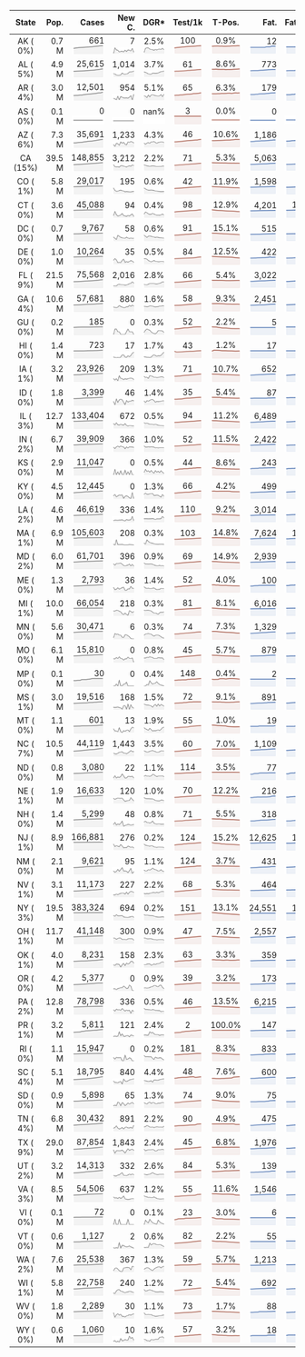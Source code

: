
<!-- Building Table Time:  2020-06-15T14:38:49.455538 -->


| State | Pop. | Cases | New C. | DGR* | Test/1k | T-Pos. | Fat. | Fat./1M  | CFR* |  GF* | GF-14day | Dbl.Days | CDD |  
| :---: | ---: | ---: | ---: | :---: | :---: | :---: | ---: | ---:  | :---: |  :---: | :---: | :---: | ---: |  
| AK ( 0%)  | 0.7 M  | 661 <br><img src="/assets/images/covid/sparklines/AK_img_positive_20200615_1592246329.png"> | 7 <br><img src="/assets/images/covid/sparklines/AK_img_positiveIncrease_20200615_1592246329.png"> | 2.5% <br><img src="/assets/images/covid/sparklines/AK_img_dgr_4_20200615_1592246330.png"> | 100 <br><img src="/assets/images/covid/sparklines/AK_img_total_test_per_1k_20200615_1592246330.png"> | 0.9% <br><img src="/assets/images/covid/sparklines/AK_img_test_positivity_20200615_1592246330.png"> | 12 <br><img src="/assets/images/covid/sparklines/AK_img_death_20200615_1592246330.png"> | 16 <br><img src="/assets/images/covid/sparklines/AK_img_death_20200615_1592246330.png">  | 1.8% <br><img src="/assets/images/covid/sparklines/AK_img_cfr_4_20200615_1592246332.png"> |  1.0 <br><img src="/assets/images/covid/sparklines/AK_img_gfac_4_20200615_1592246330.png"> | 16.0 <br><img src="/assets/images/covid/sparklines/AK_img_gfac_14sum_20200615_1592246331.png"> | 28 <br><img src="/assets/images/covid/sparklines/AK_img_doubling_days_20200615_1592246331.png"> | 1   |  
| AL ( 5%)  | 4.9 M  | 25,615 <br><img src="/assets/images/covid/sparklines/AL_img_positive_20200615_1592246332.png"> | 1,014 <br><img src="/assets/images/covid/sparklines/AL_img_positiveIncrease_20200615_1592246332.png"> | 3.7% <br><img src="/assets/images/covid/sparklines/AL_img_dgr_4_20200615_1592246332.png"> | 61 <br><img src="/assets/images/covid/sparklines/AL_img_total_test_per_1k_20200615_1592246333.png"> | 8.6% <br><img src="/assets/images/covid/sparklines/AL_img_test_positivity_20200615_1592246333.png"> | 773 <br><img src="/assets/images/covid/sparklines/AL_img_death_20200615_1592246333.png"> | 158 <br><img src="/assets/images/covid/sparklines/AL_img_death_20200615_1592246333.png">  | 3.2% <br><img src="/assets/images/covid/sparklines/AL_img_cfr_4_20200615_1592246335.png"> |  1.1 <br><img src="/assets/images/covid/sparklines/AL_img_gfac_4_20200615_1592246334.png"> | 15.3 <br><img src="/assets/images/covid/sparklines/AL_img_gfac_14sum_20200615_1592246334.png"> | 19 <br><img src="/assets/images/covid/sparklines/AL_img_doubling_days_20200615_1592246334.png"> | 0   |  
| AR ( 4%)  | 3.0 M  | 12,501 <br><img src="/assets/images/covid/sparklines/AR_img_positive_20200615_1592246336.png"> | 954 <br><img src="/assets/images/covid/sparklines/AR_img_positiveIncrease_20200615_1592246336.png"> | 5.1% <br><img src="/assets/images/covid/sparklines/AR_img_dgr_4_20200615_1592246336.png"> | 65 <br><img src="/assets/images/covid/sparklines/AR_img_total_test_per_1k_20200615_1592246336.png"> | 6.3% <br><img src="/assets/images/covid/sparklines/AR_img_test_positivity_20200615_1592246337.png"> | 179 <br><img src="/assets/images/covid/sparklines/AR_img_death_20200615_1592246337.png"> | 59 <br><img src="/assets/images/covid/sparklines/AR_img_death_20200615_1592246337.png">  | 1.5% <br><img src="/assets/images/covid/sparklines/AR_img_cfr_4_20200615_1592246338.png"> |  0.8 <br><img src="/assets/images/covid/sparklines/AR_img_gfac_4_20200615_1592246337.png"> | 9.9 <br><img src="/assets/images/covid/sparklines/AR_img_gfac_14sum_20200615_1592246338.png"> | 14 <br><img src="/assets/images/covid/sparklines/AR_img_doubling_days_20200615_1592246338.png"> | 0   |  
| AS ( 0%)  | 0.1 M  | 0 <br><img src="/assets/images/covid/sparklines/AS_img_positive_20200615_1592246339.png"> | 0 <br><img src="/assets/images/covid/sparklines/AS_img_positiveIncrease_20200615_1592246339.png"> | nan% <br><img src="/assets/images/covid/sparklines/AS_img_dgr_4_20200615_1592246339.png"> | 3 <br><img src="/assets/images/covid/sparklines/AS_img_total_test_per_1k_20200615_1592246340.png"> | 0.0% <br><img src="/assets/images/covid/sparklines/AS_img_test_positivity_20200615_1592246340.png"> | 0 <br><img src="/assets/images/covid/sparklines/AS_img_death_20200615_1592246340.png"> | 0 <br><img src="/assets/images/covid/sparklines/AS_img_death_20200615_1592246340.png">  | 0.0% <br><img src="/assets/images/covid/sparklines/AS_img_cfr_4_20200615_1592246342.png"> |  nan <br><img src="/assets/images/covid/sparklines/AS_img_gfac_4_20200615_1592246340.png"> | nan <br><img src="/assets/images/covid/sparklines/AS_img_gfac_14sum_20200615_1592246341.png"> | nan <br><img src="/assets/images/covid/sparklines/AS_img_doubling_days_20200615_1592246341.png"> | 76   |  
| AZ ( 6%)  | 7.3 M  | 35,691 <br><img src="/assets/images/covid/sparklines/AZ_img_positive_20200615_1592246342.png"> | 1,233 <br><img src="/assets/images/covid/sparklines/AZ_img_positiveIncrease_20200615_1592246342.png"> | 4.3% <br><img src="/assets/images/covid/sparklines/AZ_img_dgr_4_20200615_1592246343.png"> | 46 <br><img src="/assets/images/covid/sparklines/AZ_img_total_test_per_1k_20200615_1592246343.png"> | 10.6% <br><img src="/assets/images/covid/sparklines/AZ_img_test_positivity_20200615_1592246343.png"> | 1,186 <br><img src="/assets/images/covid/sparklines/AZ_img_death_20200615_1592246343.png"> | 163 <br><img src="/assets/images/covid/sparklines/AZ_img_death_20200615_1592246343.png">  | 3.5% <br><img src="/assets/images/covid/sparklines/AZ_img_cfr_4_20200615_1592246345.png"> |  1.0 <br><img src="/assets/images/covid/sparklines/AZ_img_gfac_4_20200615_1592246344.png"> | 20.5 <br><img src="/assets/images/covid/sparklines/AZ_img_gfac_14sum_20200615_1592246344.png"> | 16 <br><img src="/assets/images/covid/sparklines/AZ_img_doubling_days_20200615_1592246344.png"> | 2   |  
| CA (15%)  | 39.5 M  | 148,855 <br><img src="/assets/images/covid/sparklines/CA_img_positive_20200615_1592246345.png"> | 3,212 <br><img src="/assets/images/covid/sparklines/CA_img_positiveIncrease_20200615_1592246345.png"> | 2.2% <br><img src="/assets/images/covid/sparklines/CA_img_dgr_4_20200615_1592246346.png"> | 71 <br><img src="/assets/images/covid/sparklines/CA_img_total_test_per_1k_20200615_1592246346.png"> | 5.3% <br><img src="/assets/images/covid/sparklines/CA_img_test_positivity_20200615_1592246346.png"> | 5,063 <br><img src="/assets/images/covid/sparklines/CA_img_death_20200615_1592246346.png"> | 128 <br><img src="/assets/images/covid/sparklines/CA_img_death_20200615_1592246346.png">  | 3.4% <br><img src="/assets/images/covid/sparklines/CA_img_cfr_4_20200615_1592246348.png"> |  1.0 <br><img src="/assets/images/covid/sparklines/CA_img_gfac_4_20200615_1592246347.png"> | 14.4 <br><img src="/assets/images/covid/sparklines/CA_img_gfac_14sum_20200615_1592246347.png"> | 31 <br><img src="/assets/images/covid/sparklines/CA_img_doubling_days_20200615_1592246348.png"> | 1   |  
| CO ( 1%)  | 5.8 M  | 29,017 <br><img src="/assets/images/covid/sparklines/CO_img_positive_20200615_1592246348.png"> | 195 <br><img src="/assets/images/covid/sparklines/CO_img_positiveIncrease_20200615_1592246349.png"> | 0.6% <br><img src="/assets/images/covid/sparklines/CO_img_dgr_4_20200615_1592246349.png"> | 42 <br><img src="/assets/images/covid/sparklines/CO_img_total_test_per_1k_20200615_1592246349.png"> | 11.9% <br><img src="/assets/images/covid/sparklines/CO_img_test_positivity_20200615_1592246349.png"> | 1,598 <br><img src="/assets/images/covid/sparklines/CO_img_death_20200615_1592246349.png"> | 277 <br><img src="/assets/images/covid/sparklines/CO_img_death_20200615_1592246349.png">  | 5.5% <br><img src="/assets/images/covid/sparklines/CO_img_cfr_4_20200615_1592246351.png"> |  1.1 <br><img src="/assets/images/covid/sparklines/CO_img_gfac_4_20200615_1592246350.png"> | 13.7 <br><img src="/assets/images/covid/sparklines/CO_img_gfac_14sum_20200615_1592246350.png"> | 111 <br><img src="/assets/images/covid/sparklines/CO_img_doubling_days_20200615_1592246350.png"> | 0   |  
| CT ( 0%)  | 3.6 M  | 45,088 <br><img src="/assets/images/covid/sparklines/CT_img_positive_20200615_1592246351.png"> | 94 <br><img src="/assets/images/covid/sparklines/CT_img_positiveIncrease_20200615_1592246351.png"> | 0.4% <br><img src="/assets/images/covid/sparklines/CT_img_dgr_4_20200615_1592246352.png"> | 98 <br><img src="/assets/images/covid/sparklines/CT_img_total_test_per_1k_20200615_1592246352.png"> | 12.9% <br><img src="/assets/images/covid/sparklines/CT_img_test_positivity_20200615_1592246352.png"> | 4,201 <br><img src="/assets/images/covid/sparklines/CT_img_death_20200615_1592246352.png"> | 1,178 <br><img src="/assets/images/covid/sparklines/CT_img_death_20200615_1592246352.png">  | 9.3% <br><img src="/assets/images/covid/sparklines/CT_img_cfr_4_20200615_1592246354.png"> |  1.0 <br><img src="/assets/images/covid/sparklines/CT_img_gfac_4_20200615_1592246353.png"> | 16.5 <br><img src="/assets/images/covid/sparklines/CT_img_gfac_14sum_20200615_1592246353.png"> | 178 <br><img src="/assets/images/covid/sparklines/CT_img_doubling_days_20200615_1592246353.png"> | 1   |  
| DC ( 0%)  | 0.7 M  | 9,767 <br><img src="/assets/images/covid/sparklines/DC_img_positive_20200615_1592246354.png"> | 58 <br><img src="/assets/images/covid/sparklines/DC_img_positiveIncrease_20200615_1592246354.png"> | 0.6% <br><img src="/assets/images/covid/sparklines/DC_img_dgr_4_20200615_1592246354.png"> | 91 <br><img src="/assets/images/covid/sparklines/DC_img_total_test_per_1k_20200615_1592246355.png"> | 15.1% <br><img src="/assets/images/covid/sparklines/DC_img_test_positivity_20200615_1592246355.png"> | 515 <br><img src="/assets/images/covid/sparklines/DC_img_death_20200615_1592246355.png"> | 730 <br><img src="/assets/images/covid/sparklines/DC_img_death_20200615_1592246355.png">  | 5.3% <br><img src="/assets/images/covid/sparklines/DC_img_cfr_4_20200615_1592246356.png"> |  1.0 <br><img src="/assets/images/covid/sparklines/DC_img_gfac_4_20200615_1592246355.png"> | 16.7 <br><img src="/assets/images/covid/sparklines/DC_img_gfac_14sum_20200615_1592246356.png"> | 112 <br><img src="/assets/images/covid/sparklines/DC_img_doubling_days_20200615_1592246356.png"> | 0   |  
| DE ( 0%)  | 1.0 M  | 10,264 <br><img src="/assets/images/covid/sparklines/DE_img_positive_20200615_1592246357.png"> | 35 <br><img src="/assets/images/covid/sparklines/DE_img_positiveIncrease_20200615_1592246357.png"> | 0.5% <br><img src="/assets/images/covid/sparklines/DE_img_dgr_4_20200615_1592246357.png"> | 84 <br><img src="/assets/images/covid/sparklines/DE_img_total_test_per_1k_20200615_1592246357.png"> | 12.5% <br><img src="/assets/images/covid/sparklines/DE_img_test_positivity_20200615_1592246358.png"> | 422 <br><img src="/assets/images/covid/sparklines/DE_img_death_20200615_1592246358.png"> | 433 <br><img src="/assets/images/covid/sparklines/DE_img_death_20200615_1592246358.png">  | 4.1% <br><img src="/assets/images/covid/sparklines/DE_img_cfr_4_20200615_1592246359.png"> |  0.9 <br><img src="/assets/images/covid/sparklines/DE_img_gfac_4_20200615_1592246358.png"> | 16.0 <br><img src="/assets/images/covid/sparklines/DE_img_gfac_14sum_20200615_1592246359.png"> | 148 <br><img src="/assets/images/covid/sparklines/DE_img_doubling_days_20200615_1592246359.png"> | 2   |  
| FL ( 9%)  | 21.5 M  | 75,568 <br><img src="/assets/images/covid/sparklines/FL_img_positive_20200615_1592246360.png"> | 2,016 <br><img src="/assets/images/covid/sparklines/FL_img_positiveIncrease_20200615_1592246360.png"> | 2.8% <br><img src="/assets/images/covid/sparklines/FL_img_dgr_4_20200615_1592246360.png"> | 66 <br><img src="/assets/images/covid/sparklines/FL_img_total_test_per_1k_20200615_1592246360.png"> | 5.4% <br><img src="/assets/images/covid/sparklines/FL_img_test_positivity_20200615_1592246361.png"> | 3,022 <br><img src="/assets/images/covid/sparklines/FL_img_death_20200615_1592246361.png"> | 141 <br><img src="/assets/images/covid/sparklines/FL_img_death_20200615_1592246361.png">  | 4.1% <br><img src="/assets/images/covid/sparklines/FL_img_cfr_4_20200615_1592246362.png"> |  1.1 <br><img src="/assets/images/covid/sparklines/FL_img_gfac_4_20200615_1592246361.png"> | 15.5 <br><img src="/assets/images/covid/sparklines/FL_img_gfac_14sum_20200615_1592246362.png"> | 25 <br><img src="/assets/images/covid/sparklines/FL_img_doubling_days_20200615_1592246362.png"> | 1   |  
| GA ( 4%)  | 10.6 M  | 57,681 <br><img src="/assets/images/covid/sparklines/GA_img_positive_20200615_1592246362.png"> | 880 <br><img src="/assets/images/covid/sparklines/GA_img_positiveIncrease_20200615_1592246363.png"> | 1.6% <br><img src="/assets/images/covid/sparklines/GA_img_dgr_4_20200615_1592246363.png"> | 58 <br><img src="/assets/images/covid/sparklines/GA_img_total_test_per_1k_20200615_1592246363.png"> | 9.3% <br><img src="/assets/images/covid/sparklines/GA_img_test_positivity_20200615_1592246363.png"> | 2,451 <br><img src="/assets/images/covid/sparklines/GA_img_death_20200615_1592246364.png"> | 231 <br><img src="/assets/images/covid/sparklines/GA_img_death_20200615_1592246364.png">  | 4.3% <br><img src="/assets/images/covid/sparklines/GA_img_cfr_4_20200615_1592246365.png"> |  1.0 <br><img src="/assets/images/covid/sparklines/GA_img_gfac_4_20200615_1592246364.png"> | 14.6 <br><img src="/assets/images/covid/sparklines/GA_img_gfac_14sum_20200615_1592246364.png"> | 43 <br><img src="/assets/images/covid/sparklines/GA_img_doubling_days_20200615_1592246365.png"> | 1   |  
| GU ( 0%)  | 0.2 M  | 185 <br><img src="/assets/images/covid/sparklines/GU_img_positive_20200615_1592246365.png"> | 0 <br><img src="/assets/images/covid/sparklines/GU_img_positiveIncrease_20200615_1592246366.png"> | 0.3% <br><img src="/assets/images/covid/sparklines/GU_img_dgr_4_20200615_1592246366.png"> | 52 <br><img src="/assets/images/covid/sparklines/GU_img_total_test_per_1k_20200615_1592246366.png"> | 2.2% <br><img src="/assets/images/covid/sparklines/GU_img_test_positivity_20200615_1592246366.png"> | 5 <br><img src="/assets/images/covid/sparklines/GU_img_death_20200615_1592246367.png"> | 30 <br><img src="/assets/images/covid/sparklines/GU_img_death_20200615_1592246367.png">  | 2.7% <br><img src="/assets/images/covid/sparklines/GU_img_cfr_4_20200615_1592246368.png"> |  0.6 <br><img src="/assets/images/covid/sparklines/GU_img_gfac_4_20200615_1592246367.png"> | 10.0 <br><img src="/assets/images/covid/sparklines/GU_img_gfac_14sum_20200615_1592246367.png"> | 207 <br><img src="/assets/images/covid/sparklines/GU_img_doubling_days_20200615_1592246368.png"> | 25   |  
| HI ( 0%)  | 1.4 M  | 723 <br><img src="/assets/images/covid/sparklines/HI_img_positive_20200615_1592246368.png"> | 17 <br><img src="/assets/images/covid/sparklines/HI_img_positiveIncrease_20200615_1592246369.png"> | 1.7% <br><img src="/assets/images/covid/sparklines/HI_img_dgr_4_20200615_1592246369.png"> | 43 <br><img src="/assets/images/covid/sparklines/HI_img_total_test_per_1k_20200615_1592246369.png"> | 1.2% <br><img src="/assets/images/covid/sparklines/HI_img_test_positivity_20200615_1592246369.png"> | 17 <br><img src="/assets/images/covid/sparklines/HI_img_death_20200615_1592246370.png"> | 12 <br><img src="/assets/images/covid/sparklines/HI_img_death_20200615_1592246370.png">  | 2.4% <br><img src="/assets/images/covid/sparklines/HI_img_cfr_4_20200615_1592246371.png"> |  1.7 <br><img src="/assets/images/covid/sparklines/HI_img_gfac_4_20200615_1592246370.png"> | 20.0 <br><img src="/assets/images/covid/sparklines/HI_img_gfac_14sum_20200615_1592246370.png"> | 40 <br><img src="/assets/images/covid/sparklines/HI_img_doubling_days_20200615_1592246371.png"> | 0   |  
| IA ( 1%)  | 3.2 M  | 23,926 <br><img src="/assets/images/covid/sparklines/IA_img_positive_20200615_1592246371.png"> | 209 <br><img src="/assets/images/covid/sparklines/IA_img_positiveIncrease_20200615_1592246372.png"> | 1.3% <br><img src="/assets/images/covid/sparklines/IA_img_dgr_4_20200615_1592246372.png"> | 71 <br><img src="/assets/images/covid/sparklines/IA_img_total_test_per_1k_20200615_1592246372.png"> | 10.7% <br><img src="/assets/images/covid/sparklines/IA_img_test_positivity_20200615_1592246372.png"> | 652 <br><img src="/assets/images/covid/sparklines/IA_img_death_20200615_1592246373.png"> | 207 <br><img src="/assets/images/covid/sparklines/IA_img_death_20200615_1592246373.png">  | 2.7% <br><img src="/assets/images/covid/sparklines/IA_img_cfr_4_20200615_1592246374.png"> |  0.9 <br><img src="/assets/images/covid/sparklines/IA_img_gfac_4_20200615_1592246373.png"> | 32.0 <br><img src="/assets/images/covid/sparklines/IA_img_gfac_14sum_20200615_1592246373.png"> | 53 <br><img src="/assets/images/covid/sparklines/IA_img_doubling_days_20200615_1592246374.png"> | 2   |  
| ID ( 0%)  | 1.8 M  | 3,399 <br><img src="/assets/images/covid/sparklines/ID_img_positive_20200615_1592246374.png"> | 46 <br><img src="/assets/images/covid/sparklines/ID_img_positiveIncrease_20200615_1592246375.png"> | 1.4% <br><img src="/assets/images/covid/sparklines/ID_img_dgr_4_20200615_1592246375.png"> | 35 <br><img src="/assets/images/covid/sparklines/ID_img_total_test_per_1k_20200615_1592246375.png"> | 5.4% <br><img src="/assets/images/covid/sparklines/ID_img_test_positivity_20200615_1592246375.png"> | 87 <br><img src="/assets/images/covid/sparklines/ID_img_death_20200615_1592246376.png"> | 49 <br><img src="/assets/images/covid/sparklines/ID_img_death_20200615_1592246376.png">  | 2.6% <br><img src="/assets/images/covid/sparklines/ID_img_cfr_4_20200615_1592246377.png"> |  1.0 <br><img src="/assets/images/covid/sparklines/ID_img_gfac_4_20200615_1592246376.png"> | 11.4 <br><img src="/assets/images/covid/sparklines/ID_img_gfac_14sum_20200615_1592246376.png"> | 51 <br><img src="/assets/images/covid/sparklines/ID_img_doubling_days_20200615_1592246377.png"> | 1   |  
| IL ( 3%)  | 12.7 M  | 133,404 <br><img src="/assets/images/covid/sparklines/IL_img_positive_20200615_1592246377.png"> | 672 <br><img src="/assets/images/covid/sparklines/IL_img_positiveIncrease_20200615_1592246377.png"> | 0.5% <br><img src="/assets/images/covid/sparklines/IL_img_dgr_4_20200615_1592246378.png"> | 94 <br><img src="/assets/images/covid/sparklines/IL_img_total_test_per_1k_20200615_1592246378.png"> | 11.2% <br><img src="/assets/images/covid/sparklines/IL_img_test_positivity_20200615_1592246378.png"> | 6,489 <br><img src="/assets/images/covid/sparklines/IL_img_death_20200615_1592246378.png"> | 512 <br><img src="/assets/images/covid/sparklines/IL_img_death_20200615_1592246378.png">  | 4.9% <br><img src="/assets/images/covid/sparklines/IL_img_cfr_4_20200615_1592246380.png"> |  1.0 <br><img src="/assets/images/covid/sparklines/IL_img_gfac_4_20200615_1592246379.png"> | 14.0 <br><img src="/assets/images/covid/sparklines/IL_img_gfac_14sum_20200615_1592246379.png"> | 128 <br><img src="/assets/images/covid/sparklines/IL_img_doubling_days_20200615_1592246379.png"> | 3   |  
| IN ( 2%)  | 6.7 M  | 39,909 <br><img src="/assets/images/covid/sparklines/IN_img_positive_20200615_1592246380.png"> | 366 <br><img src="/assets/images/covid/sparklines/IN_img_positiveIncrease_20200615_1592246380.png"> | 1.0% <br><img src="/assets/images/covid/sparklines/IN_img_dgr_4_20200615_1592246381.png"> | 52 <br><img src="/assets/images/covid/sparklines/IN_img_total_test_per_1k_20200615_1592246381.png"> | 11.5% <br><img src="/assets/images/covid/sparklines/IN_img_test_positivity_20200615_1592246381.png"> | 2,422 <br><img src="/assets/images/covid/sparklines/IN_img_death_20200615_1592246382.png"> | 360 <br><img src="/assets/images/covid/sparklines/IN_img_death_20200615_1592246382.png">  | 6.1% <br><img src="/assets/images/covid/sparklines/IN_img_cfr_4_20200615_1592246383.png"> |  1.0 <br><img src="/assets/images/covid/sparklines/IN_img_gfac_4_20200615_1592246382.png"> | 14.6 <br><img src="/assets/images/covid/sparklines/IN_img_gfac_14sum_20200615_1592246382.png"> | 71 <br><img src="/assets/images/covid/sparklines/IN_img_doubling_days_20200615_1592246382.png"> | 3   |  
| KS ( 0%)  | 2.9 M  | 11,047 <br><img src="/assets/images/covid/sparklines/KS_img_positive_20200615_1592246383.png"> | 0 <br><img src="/assets/images/covid/sparklines/KS_img_positiveIncrease_20200615_1592246383.png"> | 0.5% <br><img src="/assets/images/covid/sparklines/KS_img_dgr_4_20200615_1592246384.png"> | 44 <br><img src="/assets/images/covid/sparklines/KS_img_total_test_per_1k_20200615_1592246384.png"> | 8.6% <br><img src="/assets/images/covid/sparklines/KS_img_test_positivity_20200615_1592246384.png"> | 243 <br><img src="/assets/images/covid/sparklines/KS_img_death_20200615_1592246384.png"> | 83 <br><img src="/assets/images/covid/sparklines/KS_img_death_20200615_1592246384.png">  | 2.2% <br><img src="/assets/images/covid/sparklines/KS_img_cfr_4_20200615_1592246386.png"> |  0.0 <br><img src="/assets/images/covid/sparklines/KS_img_gfac_4_20200615_1592246385.png"> | 0.0 <br><img src="/assets/images/covid/sparklines/KS_img_gfac_14sum_20200615_1592246385.png"> | 154 <br><img src="/assets/images/covid/sparklines/KS_img_doubling_days_20200615_1592246385.png"> | 2   |  
| KY ( 0%)  | 4.5 M  | 12,445 <br><img src="/assets/images/covid/sparklines/KY_img_positive_20200615_1592246386.png"> | 0 <br><img src="/assets/images/covid/sparklines/KY_img_positiveIncrease_20200615_1592246386.png"> | 1.3% <br><img src="/assets/images/covid/sparklines/KY_img_dgr_4_20200615_1592246386.png"> | 66 <br><img src="/assets/images/covid/sparklines/KY_img_total_test_per_1k_20200615_1592246387.png"> | 4.2% <br><img src="/assets/images/covid/sparklines/KY_img_test_positivity_20200615_1592246387.png"> | 499 <br><img src="/assets/images/covid/sparklines/KY_img_death_20200615_1592246387.png"> | 112 <br><img src="/assets/images/covid/sparklines/KY_img_death_20200615_1592246387.png">  | 4.0% <br><img src="/assets/images/covid/sparklines/KY_img_cfr_4_20200615_1592246389.png"> |  0.2 <br><img src="/assets/images/covid/sparklines/KY_img_gfac_4_20200615_1592246387.png"> | 11.8 <br><img src="/assets/images/covid/sparklines/KY_img_gfac_14sum_20200615_1592246388.png"> | 55 <br><img src="/assets/images/covid/sparklines/KY_img_doubling_days_20200615_1592246389.png"> | 1   |  
| LA ( 2%)  | 4.6 M  | 46,619 <br><img src="/assets/images/covid/sparklines/LA_img_positive_20200615_1592246389.png"> | 336 <br><img src="/assets/images/covid/sparklines/LA_img_positiveIncrease_20200615_1592246389.png"> | 1.4% <br><img src="/assets/images/covid/sparklines/LA_img_dgr_4_20200615_1592246390.png"> | 110 <br><img src="/assets/images/covid/sparklines/LA_img_total_test_per_1k_20200615_1592246390.png"> | 9.2% <br><img src="/assets/images/covid/sparklines/LA_img_test_positivity_20200615_1592246390.png"> | 3,014 <br><img src="/assets/images/covid/sparklines/LA_img_death_20200615_1592246391.png"> | 648 <br><img src="/assets/images/covid/sparklines/LA_img_death_20200615_1592246391.png">  | 6.6% <br><img src="/assets/images/covid/sparklines/LA_img_cfr_4_20200615_1592246392.png"> |  1.1 <br><img src="/assets/images/covid/sparklines/LA_img_gfac_4_20200615_1592246391.png"> | 15.3 <br><img src="/assets/images/covid/sparklines/LA_img_gfac_14sum_20200615_1592246391.png"> | 51 <br><img src="/assets/images/covid/sparklines/LA_img_doubling_days_20200615_1592246392.png"> | 1   |  
| MA ( 1%)  | 6.9 M  | 105,603 <br><img src="/assets/images/covid/sparklines/MA_img_positive_20200615_1592246392.png"> | 208 <br><img src="/assets/images/covid/sparklines/MA_img_positiveIncrease_20200615_1592246393.png"> | 0.3% <br><img src="/assets/images/covid/sparklines/MA_img_dgr_4_20200615_1592246393.png"> | 103 <br><img src="/assets/images/covid/sparklines/MA_img_total_test_per_1k_20200615_1592246393.png"> | 14.8% <br><img src="/assets/images/covid/sparklines/MA_img_test_positivity_20200615_1592246393.png"> | 7,624 <br><img src="/assets/images/covid/sparklines/MA_img_death_20200615_1592246394.png"> | 1,097 <br><img src="/assets/images/covid/sparklines/MA_img_death_20200615_1592246394.png">  | 7.2% <br><img src="/assets/images/covid/sparklines/MA_img_cfr_4_20200615_1592246395.png"> |  0.9 <br><img src="/assets/images/covid/sparklines/MA_img_gfac_4_20200615_1592246394.png"> | 12.0 <br><img src="/assets/images/covid/sparklines/MA_img_gfac_14sum_20200615_1592246394.png"> | 238 <br><img src="/assets/images/covid/sparklines/MA_img_doubling_days_20200615_1592246395.png"> | 3   |  
| MD ( 2%)  | 6.0 M  | 61,701 <br><img src="/assets/images/covid/sparklines/MD_img_positive_20200615_1592246395.png"> | 396 <br><img src="/assets/images/covid/sparklines/MD_img_positiveIncrease_20200615_1592246396.png"> | 0.9% <br><img src="/assets/images/covid/sparklines/MD_img_dgr_4_20200615_1592246396.png"> | 69 <br><img src="/assets/images/covid/sparklines/MD_img_total_test_per_1k_20200615_1592246396.png"> | 14.9% <br><img src="/assets/images/covid/sparklines/MD_img_test_positivity_20200615_1592246396.png"> | 2,939 <br><img src="/assets/images/covid/sparklines/MD_img_death_20200615_1592246397.png"> | 486 <br><img src="/assets/images/covid/sparklines/MD_img_death_20200615_1592246397.png">  | 4.8% <br><img src="/assets/images/covid/sparklines/MD_img_cfr_4_20200615_1592246398.png"> |  1.0 <br><img src="/assets/images/covid/sparklines/MD_img_gfac_4_20200615_1592246397.png"> | 14.0 <br><img src="/assets/images/covid/sparklines/MD_img_gfac_14sum_20200615_1592246397.png"> | 80 <br><img src="/assets/images/covid/sparklines/MD_img_doubling_days_20200615_1592246397.png"> | 1   |  
| ME ( 0%)  | 1.3 M  | 2,793 <br><img src="/assets/images/covid/sparklines/ME_img_positive_20200615_1592246398.png"> | 36 <br><img src="/assets/images/covid/sparklines/ME_img_positiveIncrease_20200615_1592246398.png"> | 1.4% <br><img src="/assets/images/covid/sparklines/ME_img_dgr_4_20200615_1592246399.png"> | 52 <br><img src="/assets/images/covid/sparklines/ME_img_total_test_per_1k_20200615_1592246399.png"> | 4.0% <br><img src="/assets/images/covid/sparklines/ME_img_test_positivity_20200615_1592246399.png"> | 100 <br><img src="/assets/images/covid/sparklines/ME_img_death_20200615_1592246399.png"> | 74 <br><img src="/assets/images/covid/sparklines/ME_img_death_20200615_1592246399.png">  | 3.7% <br><img src="/assets/images/covid/sparklines/ME_img_cfr_4_20200615_1592246401.png"> |  1.1 <br><img src="/assets/images/covid/sparklines/ME_img_gfac_4_20200615_1592246400.png"> | 15.0 <br><img src="/assets/images/covid/sparklines/ME_img_gfac_14sum_20200615_1592246400.png"> | 51 <br><img src="/assets/images/covid/sparklines/ME_img_doubling_days_20200615_1592246400.png"> | 0   |  
| MI ( 1%)  | 10.0 M  | 66,054 <br><img src="/assets/images/covid/sparklines/MI_img_positive_20200615_1592246401.png"> | 218 <br><img src="/assets/images/covid/sparklines/MI_img_positiveIncrease_20200615_1592246401.png"> | 0.3% <br><img src="/assets/images/covid/sparklines/MI_img_dgr_4_20200615_1592246402.png"> | 81 <br><img src="/assets/images/covid/sparklines/MI_img_total_test_per_1k_20200615_1592246402.png"> | 8.1% <br><img src="/assets/images/covid/sparklines/MI_img_test_positivity_20200615_1592246402.png"> | 6,016 <br><img src="/assets/images/covid/sparklines/MI_img_death_20200615_1592246402.png"> | 602 <br><img src="/assets/images/covid/sparklines/MI_img_death_20200615_1592246402.png">  | 9.1% <br><img src="/assets/images/covid/sparklines/MI_img_cfr_4_20200615_1592246404.png"> |  2.5 <br><img src="/assets/images/covid/sparklines/MI_img_gfac_4_20200615_1592246403.png"> | 27.6 <br><img src="/assets/images/covid/sparklines/MI_img_gfac_14sum_20200615_1592246403.png"> | 239 <br><img src="/assets/images/covid/sparklines/MI_img_doubling_days_20200615_1592246403.png"> | 0   |  
| MN ( 0%)  | 5.6 M  | 30,471 <br><img src="/assets/images/covid/sparklines/MN_img_positive_20200615_1592246404.png"> | 6 <br><img src="/assets/images/covid/sparklines/MN_img_positiveIncrease_20200615_1592246404.png"> | 0.3% <br><img src="/assets/images/covid/sparklines/MN_img_dgr_4_20200615_1592246404.png"> | 74 <br><img src="/assets/images/covid/sparklines/MN_img_total_test_per_1k_20200615_1592246405.png"> | 7.3% <br><img src="/assets/images/covid/sparklines/MN_img_test_positivity_20200615_1592246405.png"> | 1,329 <br><img src="/assets/images/covid/sparklines/MN_img_death_20200615_1592246405.png"> | 236 <br><img src="/assets/images/covid/sparklines/MN_img_death_20200615_1592246405.png">  | 4.3% <br><img src="/assets/images/covid/sparklines/MN_img_cfr_4_20200615_1592246407.png"> |  1.5 <br><img src="/assets/images/covid/sparklines/MN_img_gfac_4_20200615_1592246405.png"> | 16.9 <br><img src="/assets/images/covid/sparklines/MN_img_gfac_14sum_20200615_1592246406.png"> | 277 <br><img src="/assets/images/covid/sparklines/MN_img_doubling_days_20200615_1592246406.png"> | 0   |  
| MO ( 0%)  | 6.1 M  | 15,810 <br><img src="/assets/images/covid/sparklines/MO_img_positive_20200615_1592246407.png"> | 0 <br><img src="/assets/images/covid/sparklines/MO_img_positiveIncrease_20200615_1592246407.png"> | 0.8% <br><img src="/assets/images/covid/sparklines/MO_img_dgr_4_20200615_1592246407.png"> | 45 <br><img src="/assets/images/covid/sparklines/MO_img_total_test_per_1k_20200615_1592246408.png"> | 5.7% <br><img src="/assets/images/covid/sparklines/MO_img_test_positivity_20200615_1592246408.png"> | 879 <br><img src="/assets/images/covid/sparklines/MO_img_death_20200615_1592246408.png"> | 143 <br><img src="/assets/images/covid/sparklines/MO_img_death_20200615_1592246408.png">  | 5.6% <br><img src="/assets/images/covid/sparklines/MO_img_cfr_4_20200615_1592246409.png"> |  0.6 <br><img src="/assets/images/covid/sparklines/MO_img_gfac_4_20200615_1592246408.png"> | 14.6 <br><img src="/assets/images/covid/sparklines/MO_img_gfac_14sum_20200615_1592246409.png"> | 83 <br><img src="/assets/images/covid/sparklines/MO_img_doubling_days_20200615_1592246409.png"> | 1   |  
| MP ( 0%)  | 0.1 M  | 30 <br><img src="/assets/images/covid/sparklines/MP_img_positive_20200615_1592246410.png"> | 0 <br><img src="/assets/images/covid/sparklines/MP_img_positiveIncrease_20200615_1592246410.png"> | 0.4% <br><img src="/assets/images/covid/sparklines/MP_img_dgr_4_20200615_1592246410.png"> | 148 <br><img src="/assets/images/covid/sparklines/MP_img_total_test_per_1k_20200615_1592246410.png"> | 0.4% <br><img src="/assets/images/covid/sparklines/MP_img_test_positivity_20200615_1592246411.png"> | 2 <br><img src="/assets/images/covid/sparklines/MP_img_death_20200615_1592246411.png"> | 36 <br><img src="/assets/images/covid/sparklines/MP_img_death_20200615_1592246411.png">  | 6.7% <br><img src="/assets/images/covid/sparklines/MP_img_cfr_4_20200615_1592246412.png"> |  0.8 <br><img src="/assets/images/covid/sparklines/MP_img_gfac_4_20200615_1592246411.png"> | 6.0 <br><img src="/assets/images/covid/sparklines/MP_img_gfac_14sum_20200615_1592246412.png"> | 187 <br><img src="/assets/images/covid/sparklines/MP_img_doubling_days_20200615_1592246412.png"> | 76   |  
| MS ( 1%)  | 3.0 M  | 19,516 <br><img src="/assets/images/covid/sparklines/MS_img_positive_20200615_1592246413.png"> | 168 <br><img src="/assets/images/covid/sparklines/MS_img_positiveIncrease_20200615_1592246413.png"> | 1.5% <br><img src="/assets/images/covid/sparklines/MS_img_dgr_4_20200615_1592246413.png"> | 72 <br><img src="/assets/images/covid/sparklines/MS_img_total_test_per_1k_20200615_1592246413.png"> | 9.1% <br><img src="/assets/images/covid/sparklines/MS_img_test_positivity_20200615_1592246414.png"> | 891 <br><img src="/assets/images/covid/sparklines/MS_img_death_20200615_1592246414.png"> | 299 <br><img src="/assets/images/covid/sparklines/MS_img_death_20200615_1592246414.png">  | 4.6% <br><img src="/assets/images/covid/sparklines/MS_img_cfr_4_20200615_1592246415.png"> |  1.2 <br><img src="/assets/images/covid/sparklines/MS_img_gfac_4_20200615_1592246414.png"> | 63.5 <br><img src="/assets/images/covid/sparklines/MS_img_gfac_14sum_20200615_1592246415.png"> | 48 <br><img src="/assets/images/covid/sparklines/MS_img_doubling_days_20200615_1592246415.png"> | 2   |  
| MT ( 0%)  | 1.1 M  | 601 <br><img src="/assets/images/covid/sparklines/MT_img_positive_20200615_1592246415.png"> | 13 <br><img src="/assets/images/covid/sparklines/MT_img_positiveIncrease_20200615_1592246416.png"> | 1.9% <br><img src="/assets/images/covid/sparklines/MT_img_dgr_4_20200615_1592246416.png"> | 55 <br><img src="/assets/images/covid/sparklines/MT_img_total_test_per_1k_20200615_1592246416.png"> | 1.0% <br><img src="/assets/images/covid/sparklines/MT_img_test_positivity_20200615_1592246416.png"> | 19 <br><img src="/assets/images/covid/sparklines/MT_img_death_20200615_1592246417.png"> | 18 <br><img src="/assets/images/covid/sparklines/MT_img_death_20200615_1592246417.png">  | 3.1% <br><img src="/assets/images/covid/sparklines/MT_img_cfr_4_20200615_1592246418.png"> |  1.5 <br><img src="/assets/images/covid/sparklines/MT_img_gfac_4_20200615_1592246417.png"> | 14.6 <br><img src="/assets/images/covid/sparklines/MT_img_gfac_14sum_20200615_1592246418.png"> | 36 <br><img src="/assets/images/covid/sparklines/MT_img_doubling_days_20200615_1592246418.png"> | 1   |  
| NC ( 7%)  | 10.5 M  | 44,119 <br><img src="/assets/images/covid/sparklines/NC_img_positive_20200615_1592246419.png"> | 1,443 <br><img src="/assets/images/covid/sparklines/NC_img_positiveIncrease_20200615_1592246419.png"> | 3.5% <br><img src="/assets/images/covid/sparklines/NC_img_dgr_4_20200615_1592246419.png"> | 60 <br><img src="/assets/images/covid/sparklines/NC_img_total_test_per_1k_20200615_1592246419.png"> | 7.0% <br><img src="/assets/images/covid/sparklines/NC_img_test_positivity_20200615_1592246420.png"> | 1,109 <br><img src="/assets/images/covid/sparklines/NC_img_death_20200615_1592246420.png"> | 106 <br><img src="/assets/images/covid/sparklines/NC_img_death_20200615_1592246420.png">  | 2.6% <br><img src="/assets/images/covid/sparklines/NC_img_cfr_4_20200615_1592246421.png"> |  1.0 <br><img src="/assets/images/covid/sparklines/NC_img_gfac_4_20200615_1592246420.png"> | 15.0 <br><img src="/assets/images/covid/sparklines/NC_img_gfac_14sum_20200615_1592246420.png"> | 20 <br><img src="/assets/images/covid/sparklines/NC_img_doubling_days_20200615_1592246421.png"> | 0   |  
| ND ( 0%)  | 0.8 M  | 3,080 <br><img src="/assets/images/covid/sparklines/ND_img_positive_20200615_1592246421.png"> | 22 <br><img src="/assets/images/covid/sparklines/ND_img_positiveIncrease_20200615_1592246421.png"> | 1.1% <br><img src="/assets/images/covid/sparklines/ND_img_dgr_4_20200615_1592246422.png"> | 114 <br><img src="/assets/images/covid/sparklines/ND_img_total_test_per_1k_20200615_1592246422.png"> | 3.5% <br><img src="/assets/images/covid/sparklines/ND_img_test_positivity_20200615_1592246422.png"> | 77 <br><img src="/assets/images/covid/sparklines/ND_img_death_20200615_1592246422.png"> | 101 <br><img src="/assets/images/covid/sparklines/ND_img_death_20200615_1592246422.png">  | 2.5% <br><img src="/assets/images/covid/sparklines/ND_img_cfr_4_20200615_1592246424.png"> |  0.9 <br><img src="/assets/images/covid/sparklines/ND_img_gfac_4_20200615_1592246423.png"> | 15.7 <br><img src="/assets/images/covid/sparklines/ND_img_gfac_14sum_20200615_1592246423.png"> | 65 <br><img src="/assets/images/covid/sparklines/ND_img_doubling_days_20200615_1592246423.png"> | 1   |  
| NE ( 1%)  | 1.9 M  | 16,633 <br><img src="/assets/images/covid/sparklines/NE_img_positive_20200615_1592246424.png"> | 120 <br><img src="/assets/images/covid/sparklines/NE_img_positiveIncrease_20200615_1592246424.png"> | 1.0% <br><img src="/assets/images/covid/sparklines/NE_img_dgr_4_20200615_1592246424.png"> | 70 <br><img src="/assets/images/covid/sparklines/NE_img_total_test_per_1k_20200615_1592246425.png"> | 12.2% <br><img src="/assets/images/covid/sparklines/NE_img_test_positivity_20200615_1592246425.png"> | 216 <br><img src="/assets/images/covid/sparklines/NE_img_death_20200615_1592246425.png"> | 112 <br><img src="/assets/images/covid/sparklines/NE_img_death_20200615_1592246425.png">  | 1.3% <br><img src="/assets/images/covid/sparklines/NE_img_cfr_4_20200615_1592246426.png"> |  0.9 <br><img src="/assets/images/covid/sparklines/NE_img_gfac_4_20200615_1592246425.png"> | 14.2 <br><img src="/assets/images/covid/sparklines/NE_img_gfac_14sum_20200615_1592246426.png"> | 67 <br><img src="/assets/images/covid/sparklines/NE_img_doubling_days_20200615_1592246426.png"> | 2   |  
| NH ( 0%)  | 1.4 M  | 5,299 <br><img src="/assets/images/covid/sparklines/NH_img_positive_20200615_1592246427.png"> | 48 <br><img src="/assets/images/covid/sparklines/NH_img_positiveIncrease_20200615_1592246427.png"> | 0.8% <br><img src="/assets/images/covid/sparklines/NH_img_dgr_4_20200615_1592246427.png"> | 71 <br><img src="/assets/images/covid/sparklines/NH_img_total_test_per_1k_20200615_1592246427.png"> | 5.5% <br><img src="/assets/images/covid/sparklines/NH_img_test_positivity_20200615_1592246428.png"> | 318 <br><img src="/assets/images/covid/sparklines/NH_img_death_20200615_1592246428.png"> | 234 <br><img src="/assets/images/covid/sparklines/NH_img_death_20200615_1592246428.png">  | 5.9% <br><img src="/assets/images/covid/sparklines/NH_img_cfr_4_20200615_1592246429.png"> |  1.1 <br><img src="/assets/images/covid/sparklines/NH_img_gfac_4_20200615_1592246428.png"> | 16.3 <br><img src="/assets/images/covid/sparklines/NH_img_gfac_14sum_20200615_1592246428.png"> | 82 <br><img src="/assets/images/covid/sparklines/NH_img_doubling_days_20200615_1592246429.png"> | 0   |  
| NJ ( 1%)  | 8.9 M  | 166,881 <br><img src="/assets/images/covid/sparklines/NJ_img_positive_20200615_1592246429.png"> | 276 <br><img src="/assets/images/covid/sparklines/NJ_img_positiveIncrease_20200615_1592246430.png"> | 0.2% <br><img src="/assets/images/covid/sparklines/NJ_img_dgr_4_20200615_1592246430.png"> | 124 <br><img src="/assets/images/covid/sparklines/NJ_img_total_test_per_1k_20200615_1592246430.png"> | 15.2% <br><img src="/assets/images/covid/sparklines/NJ_img_test_positivity_20200615_1592246430.png"> | 12,625 <br><img src="/assets/images/covid/sparklines/NJ_img_death_20200615_1592246430.png"> | 1,421 <br><img src="/assets/images/covid/sparklines/NJ_img_death_20200615_1592246430.png">  | 7.5% <br><img src="/assets/images/covid/sparklines/NJ_img_cfr_4_20200615_1592246432.png"> |  0.9 <br><img src="/assets/images/covid/sparklines/NJ_img_gfac_4_20200615_1592246431.png"> | 14.1 <br><img src="/assets/images/covid/sparklines/NJ_img_gfac_14sum_20200615_1592246431.png"> | 315 <br><img src="/assets/images/covid/sparklines/NJ_img_doubling_days_20200615_1592246431.png"> | 1   |  
| NM ( 0%)  | 2.1 M  | 9,621 <br><img src="/assets/images/covid/sparklines/NM_img_positive_20200615_1592246432.png"> | 95 <br><img src="/assets/images/covid/sparklines/NM_img_positiveIncrease_20200615_1592246432.png"> | 1.1% <br><img src="/assets/images/covid/sparklines/NM_img_dgr_4_20200615_1592246432.png"> | 124 <br><img src="/assets/images/covid/sparklines/NM_img_total_test_per_1k_20200615_1592246433.png"> | 3.7% <br><img src="/assets/images/covid/sparklines/NM_img_test_positivity_20200615_1592246433.png"> | 431 <br><img src="/assets/images/covid/sparklines/NM_img_death_20200615_1592246433.png"> | 206 <br><img src="/assets/images/covid/sparklines/NM_img_death_20200615_1592246433.png">  | 4.5% <br><img src="/assets/images/covid/sparklines/NM_img_cfr_4_20200615_1592246434.png"> |  1.1 <br><img src="/assets/images/covid/sparklines/NM_img_gfac_4_20200615_1592246433.png"> | 17.1 <br><img src="/assets/images/covid/sparklines/NM_img_gfac_14sum_20200615_1592246434.png"> | 62 <br><img src="/assets/images/covid/sparklines/NM_img_doubling_days_20200615_1592246434.png"> | 0   |  
| NV ( 1%)  | 3.1 M  | 11,173 <br><img src="/assets/images/covid/sparklines/NV_img_positive_20200615_1592246435.png"> | 227 <br><img src="/assets/images/covid/sparklines/NV_img_positiveIncrease_20200615_1592246435.png"> | 2.2% <br><img src="/assets/images/covid/sparklines/NV_img_dgr_4_20200615_1592246435.png"> | 68 <br><img src="/assets/images/covid/sparklines/NV_img_total_test_per_1k_20200615_1592246435.png"> | 5.3% <br><img src="/assets/images/covid/sparklines/NV_img_test_positivity_20200615_1592246436.png"> | 464 <br><img src="/assets/images/covid/sparklines/NV_img_death_20200615_1592246436.png"> | 151 <br><img src="/assets/images/covid/sparklines/NV_img_death_20200615_1592246436.png">  | 4.3% <br><img src="/assets/images/covid/sparklines/NV_img_cfr_4_20200615_1592246437.png"> |  1.0 <br><img src="/assets/images/covid/sparklines/NV_img_gfac_4_20200615_1592246436.png"> | 15.6 <br><img src="/assets/images/covid/sparklines/NV_img_gfac_14sum_20200615_1592246436.png"> | 31 <br><img src="/assets/images/covid/sparklines/NV_img_doubling_days_20200615_1592246437.png"> | 2   |  
| NY ( 3%)  | 19.5 M  | 383,324 <br><img src="/assets/images/covid/sparklines/NY_img_positive_20200615_1592246437.png"> | 694 <br><img src="/assets/images/covid/sparklines/NY_img_positiveIncrease_20200615_1592246438.png"> | 0.2% <br><img src="/assets/images/covid/sparklines/NY_img_dgr_4_20200615_1592246438.png"> | 151 <br><img src="/assets/images/covid/sparklines/NY_img_total_test_per_1k_20200615_1592246438.png"> | 13.1% <br><img src="/assets/images/covid/sparklines/NY_img_test_positivity_20200615_1592246438.png"> | 24,551 <br><img src="/assets/images/covid/sparklines/NY_img_death_20200615_1592246439.png"> | 1,262 <br><img src="/assets/images/covid/sparklines/NY_img_death_20200615_1592246439.png">  | 6.4% <br><img src="/assets/images/covid/sparklines/NY_img_cfr_4_20200615_1592246440.png"> |  0.9 <br><img src="/assets/images/covid/sparklines/NY_img_gfac_4_20200615_1592246439.png"> | 13.7 <br><img src="/assets/images/covid/sparklines/NY_img_gfac_14sum_20200615_1592246439.png"> | 341 <br><img src="/assets/images/covid/sparklines/NY_img_doubling_days_20200615_1592246439.png"> | 1   |  
| OH ( 1%)  | 11.7 M  | 41,148 <br><img src="/assets/images/covid/sparklines/OH_img_positive_20200615_1592246440.png"> | 300 <br><img src="/assets/images/covid/sparklines/OH_img_positiveIncrease_20200615_1592246440.png"> | 0.9% <br><img src="/assets/images/covid/sparklines/OH_img_dgr_4_20200615_1592246441.png"> | 47 <br><img src="/assets/images/covid/sparklines/OH_img_total_test_per_1k_20200615_1592246441.png"> | 7.5% <br><img src="/assets/images/covid/sparklines/OH_img_test_positivity_20200615_1592246441.png"> | 2,557 <br><img src="/assets/images/covid/sparklines/OH_img_death_20200615_1592246441.png"> | 219 <br><img src="/assets/images/covid/sparklines/OH_img_death_20200615_1592246441.png">  | 6.2% <br><img src="/assets/images/covid/sparklines/OH_img_cfr_4_20200615_1592246443.png"> |  0.9 <br><img src="/assets/images/covid/sparklines/OH_img_gfac_4_20200615_1592246442.png"> | 13.9 <br><img src="/assets/images/covid/sparklines/OH_img_gfac_14sum_20200615_1592246442.png"> | 75 <br><img src="/assets/images/covid/sparklines/OH_img_doubling_days_20200615_1592246442.png"> | 1   |  
| OK ( 1%)  | 4.0 M  | 8,231 <br><img src="/assets/images/covid/sparklines/OK_img_positive_20200615_1592246443.png"> | 158 <br><img src="/assets/images/covid/sparklines/OK_img_positiveIncrease_20200615_1592246443.png"> | 2.3% <br><img src="/assets/images/covid/sparklines/OK_img_dgr_4_20200615_1592246443.png"> | 63 <br><img src="/assets/images/covid/sparklines/OK_img_total_test_per_1k_20200615_1592246444.png"> | 3.3% <br><img src="/assets/images/covid/sparklines/OK_img_test_positivity_20200615_1592246444.png"> | 359 <br><img src="/assets/images/covid/sparklines/OK_img_death_20200615_1592246444.png"> | 91 <br><img src="/assets/images/covid/sparklines/OK_img_death_20200615_1592246444.png">  | 4.5% <br><img src="/assets/images/covid/sparklines/OK_img_cfr_4_20200615_1592246445.png"> |  1.0 <br><img src="/assets/images/covid/sparklines/OK_img_gfac_4_20200615_1592246444.png"> | 15.6 <br><img src="/assets/images/covid/sparklines/OK_img_gfac_14sum_20200615_1592246445.png"> | 31 <br><img src="/assets/images/covid/sparklines/OK_img_doubling_days_20200615_1592246445.png"> | 1   |  
| OR ( 0%)  | 4.2 M  | 5,377 <br><img src="/assets/images/covid/sparklines/OR_img_positive_20200615_1592246446.png"> | 0 <br><img src="/assets/images/covid/sparklines/OR_img_positiveIncrease_20200615_1592246446.png"> | 0.9% <br><img src="/assets/images/covid/sparklines/OR_img_dgr_4_20200615_1592246446.png"> | 39 <br><img src="/assets/images/covid/sparklines/OR_img_total_test_per_1k_20200615_1592246446.png"> | 3.2% <br><img src="/assets/images/covid/sparklines/OR_img_test_positivity_20200615_1592246447.png"> | 173 <br><img src="/assets/images/covid/sparklines/OR_img_death_20200615_1592246447.png"> | 41 <br><img src="/assets/images/covid/sparklines/OR_img_death_20200615_1592246447.png">  | 3.2% <br><img src="/assets/images/covid/sparklines/OR_img_cfr_4_20200615_1592246449.png"> |  0.8 <br><img src="/assets/images/covid/sparklines/OR_img_gfac_4_20200615_1592246447.png"> | 15.6 <br><img src="/assets/images/covid/sparklines/OR_img_gfac_14sum_20200615_1592246448.png"> | 76 <br><img src="/assets/images/covid/sparklines/OR_img_doubling_days_20200615_1592246448.png"> | 3   |  
| PA ( 2%)  | 12.8 M  | 78,798 <br><img src="/assets/images/covid/sparklines/PA_img_positive_20200615_1592246449.png"> | 336 <br><img src="/assets/images/covid/sparklines/PA_img_positiveIncrease_20200615_1592246449.png"> | 0.5% <br><img src="/assets/images/covid/sparklines/PA_img_dgr_4_20200615_1592246450.png"> | 46 <br><img src="/assets/images/covid/sparklines/PA_img_total_test_per_1k_20200615_1592246450.png"> | 13.5% <br><img src="/assets/images/covid/sparklines/PA_img_test_positivity_20200615_1592246450.png"> | 6,215 <br><img src="/assets/images/covid/sparklines/PA_img_death_20200615_1592246451.png"> | 485 <br><img src="/assets/images/covid/sparklines/PA_img_death_20200615_1592246451.png">  | 7.9% <br><img src="/assets/images/covid/sparklines/PA_img_cfr_4_20200615_1592246453.png"> |  2.2 <br><img src="/assets/images/covid/sparklines/PA_img_gfac_4_20200615_1592246451.png"> | 17.5 <br><img src="/assets/images/covid/sparklines/PA_img_gfac_14sum_20200615_1592246452.png"> | 152 <br><img src="/assets/images/covid/sparklines/PA_img_doubling_days_20200615_1592246452.png"> | 1   |  
| PR ( 1%)  | 3.2 M  | 5,811 <br><img src="/assets/images/covid/sparklines/PR_img_positive_20200615_1592246453.png"> | 121 <br><img src="/assets/images/covid/sparklines/PR_img_positiveIncrease_20200615_1592246453.png"> | 2.4% <br><img src="/assets/images/covid/sparklines/PR_img_dgr_4_20200615_1592246454.png"> | 2 <br><img src="/assets/images/covid/sparklines/PR_img_total_test_per_1k_20200615_1592246454.png"> | 100.0% <br><img src="/assets/images/covid/sparklines/PR_img_test_positivity_20200615_1592246454.png"> | 147 <br><img src="/assets/images/covid/sparklines/PR_img_death_20200615_1592246454.png"> | 46 <br><img src="/assets/images/covid/sparklines/PR_img_death_20200615_1592246454.png">  | 2.6% <br><img src="/assets/images/covid/sparklines/PR_img_cfr_4_20200615_1592246456.png"> |  1.9 <br><img src="/assets/images/covid/sparklines/PR_img_gfac_4_20200615_1592246455.png"> | 24.9 <br><img src="/assets/images/covid/sparklines/PR_img_gfac_14sum_20200615_1592246455.png"> | 29 <br><img src="/assets/images/covid/sparklines/PR_img_doubling_days_20200615_1592246455.png"> | 2   |  
| RI ( 0%)  | 1.1 M  | 15,947 <br><img src="/assets/images/covid/sparklines/RI_img_positive_20200615_1592246456.png"> | 0 <br><img src="/assets/images/covid/sparklines/RI_img_positiveIncrease_20200615_1592246456.png"> | 0.2% <br><img src="/assets/images/covid/sparklines/RI_img_dgr_4_20200615_1592246456.png"> | 181 <br><img src="/assets/images/covid/sparklines/RI_img_total_test_per_1k_20200615_1592246457.png"> | 8.3% <br><img src="/assets/images/covid/sparklines/RI_img_test_positivity_20200615_1592246457.png"> | 833 <br><img src="/assets/images/covid/sparklines/RI_img_death_20200615_1592246457.png"> | 786 <br><img src="/assets/images/covid/sparklines/RI_img_death_20200615_1592246457.png">  | 5.2% <br><img src="/assets/images/covid/sparklines/RI_img_cfr_4_20200615_1592246458.png"> |  0.6 <br><img src="/assets/images/covid/sparklines/RI_img_gfac_4_20200615_1592246457.png"> | 11.8 <br><img src="/assets/images/covid/sparklines/RI_img_gfac_14sum_20200615_1592246458.png"> | 350 <br><img src="/assets/images/covid/sparklines/RI_img_doubling_days_20200615_1592246458.png"> | 3   |  
| SC ( 4%)  | 5.1 M  | 18,795 <br><img src="/assets/images/covid/sparklines/SC_img_positive_20200615_1592246459.png"> | 840 <br><img src="/assets/images/covid/sparklines/SC_img_positiveIncrease_20200615_1592246459.png"> | 4.4% <br><img src="/assets/images/covid/sparklines/SC_img_dgr_4_20200615_1592246459.png"> | 48 <br><img src="/assets/images/covid/sparklines/SC_img_total_test_per_1k_20200615_1592246459.png"> | 7.6% <br><img src="/assets/images/covid/sparklines/SC_img_test_positivity_20200615_1592246460.png"> | 600 <br><img src="/assets/images/covid/sparklines/SC_img_death_20200615_1592246460.png"> | 117 <br><img src="/assets/images/covid/sparklines/SC_img_death_20200615_1592246460.png">  | 3.4% <br><img src="/assets/images/covid/sparklines/SC_img_cfr_4_20200615_1592246461.png"> |  1.1 <br><img src="/assets/images/covid/sparklines/SC_img_gfac_4_20200615_1592246460.png"> | 13.7 <br><img src="/assets/images/covid/sparklines/SC_img_gfac_14sum_20200615_1592246461.png"> | 16 <br><img src="/assets/images/covid/sparklines/SC_img_doubling_days_20200615_1592246461.png"> | 0   |  
| SD ( 0%)  | 0.9 M  | 5,898 <br><img src="/assets/images/covid/sparklines/SD_img_positive_20200615_1592246462.png"> | 65 <br><img src="/assets/images/covid/sparklines/SD_img_positiveIncrease_20200615_1592246462.png"> | 1.3% <br><img src="/assets/images/covid/sparklines/SD_img_dgr_4_20200615_1592246462.png"> | 74 <br><img src="/assets/images/covid/sparklines/SD_img_total_test_per_1k_20200615_1592246462.png"> | 9.0% <br><img src="/assets/images/covid/sparklines/SD_img_test_positivity_20200615_1592246463.png"> | 75 <br><img src="/assets/images/covid/sparklines/SD_img_death_20200615_1592246463.png"> | 85 <br><img src="/assets/images/covid/sparklines/SD_img_death_20200615_1592246463.png">  | 1.3% <br><img src="/assets/images/covid/sparklines/SD_img_cfr_4_20200615_1592246464.png"> |  1.0 <br><img src="/assets/images/covid/sparklines/SD_img_gfac_4_20200615_1592246463.png"> | 17.3 <br><img src="/assets/images/covid/sparklines/SD_img_gfac_14sum_20200615_1592246464.png"> | 55 <br><img src="/assets/images/covid/sparklines/SD_img_doubling_days_20200615_1592246464.png"> | 1   |  
| TN ( 4%)  | 6.8 M  | 30,432 <br><img src="/assets/images/covid/sparklines/TN_img_positive_20200615_1592246465.png"> | 891 <br><img src="/assets/images/covid/sparklines/TN_img_positiveIncrease_20200615_1592246465.png"> | 2.2% <br><img src="/assets/images/covid/sparklines/TN_img_dgr_4_20200615_1592246465.png"> | 90 <br><img src="/assets/images/covid/sparklines/TN_img_total_test_per_1k_20200615_1592246465.png"> | 4.9% <br><img src="/assets/images/covid/sparklines/TN_img_test_positivity_20200615_1592246466.png"> | 475 <br><img src="/assets/images/covid/sparklines/TN_img_death_20200615_1592246466.png"> | 70 <br><img src="/assets/images/covid/sparklines/TN_img_death_20200615_1592246466.png">  | 1.6% <br><img src="/assets/images/covid/sparklines/TN_img_cfr_4_20200615_1592246467.png"> |  1.4 <br><img src="/assets/images/covid/sparklines/TN_img_gfac_4_20200615_1592246466.png"> | 15.4 <br><img src="/assets/images/covid/sparklines/TN_img_gfac_14sum_20200615_1592246467.png"> | 31 <br><img src="/assets/images/covid/sparklines/TN_img_doubling_days_20200615_1592246467.png"> | 0   |  
| TX ( 9%)  | 29.0 M  | 87,854 <br><img src="/assets/images/covid/sparklines/TX_img_positive_20200615_1592246468.png"> | 1,843 <br><img src="/assets/images/covid/sparklines/TX_img_positiveIncrease_20200615_1592246468.png"> | 2.4% <br><img src="/assets/images/covid/sparklines/TX_img_dgr_4_20200615_1592246468.png"> | 45 <br><img src="/assets/images/covid/sparklines/TX_img_total_test_per_1k_20200615_1592246468.png"> | 6.8% <br><img src="/assets/images/covid/sparklines/TX_img_test_positivity_20200615_1592246469.png"> | 1,976 <br><img src="/assets/images/covid/sparklines/TX_img_death_20200615_1592246469.png"> | 68 <br><img src="/assets/images/covid/sparklines/TX_img_death_20200615_1592246469.png">  | 2.3% <br><img src="/assets/images/covid/sparklines/TX_img_cfr_4_20200615_1592246470.png"> |  1.0 <br><img src="/assets/images/covid/sparklines/TX_img_gfac_4_20200615_1592246469.png"> | 16.7 <br><img src="/assets/images/covid/sparklines/TX_img_gfac_14sum_20200615_1592246470.png"> | 29 <br><img src="/assets/images/covid/sparklines/TX_img_doubling_days_20200615_1592246470.png"> | 1   |  
| UT ( 2%)  | 3.2 M  | 14,313 <br><img src="/assets/images/covid/sparklines/UT_img_positive_20200615_1592246471.png"> | 332 <br><img src="/assets/images/covid/sparklines/UT_img_positiveIncrease_20200615_1592246471.png"> | 2.6% <br><img src="/assets/images/covid/sparklines/UT_img_dgr_4_20200615_1592246471.png"> | 84 <br><img src="/assets/images/covid/sparklines/UT_img_total_test_per_1k_20200615_1592246471.png"> | 5.3% <br><img src="/assets/images/covid/sparklines/UT_img_test_positivity_20200615_1592246471.png"> | 139 <br><img src="/assets/images/covid/sparklines/UT_img_death_20200615_1592246472.png"> | 43 <br><img src="/assets/images/covid/sparklines/UT_img_death_20200615_1592246472.png">  | 1.0% <br><img src="/assets/images/covid/sparklines/UT_img_cfr_4_20200615_1592246473.png"> |  1.0 <br><img src="/assets/images/covid/sparklines/UT_img_gfac_4_20200615_1592246472.png"> | 15.0 <br><img src="/assets/images/covid/sparklines/UT_img_gfac_14sum_20200615_1592246472.png"> | 27 <br><img src="/assets/images/covid/sparklines/UT_img_doubling_days_20200615_1592246473.png"> | 1   |  
| VA ( 3%)  | 8.5 M  | 54,506 <br><img src="/assets/images/covid/sparklines/VA_img_positive_20200615_1592246473.png"> | 637 <br><img src="/assets/images/covid/sparklines/VA_img_positiveIncrease_20200615_1592246474.png"> | 1.2% <br><img src="/assets/images/covid/sparklines/VA_img_dgr_4_20200615_1592246474.png"> | 55 <br><img src="/assets/images/covid/sparklines/VA_img_total_test_per_1k_20200615_1592246474.png"> | 11.6% <br><img src="/assets/images/covid/sparklines/VA_img_test_positivity_20200615_1592246474.png"> | 1,546 <br><img src="/assets/images/covid/sparklines/VA_img_death_20200615_1592246474.png"> | 181 <br><img src="/assets/images/covid/sparklines/VA_img_death_20200615_1592246474.png">  | 2.9% <br><img src="/assets/images/covid/sparklines/VA_img_cfr_4_20200615_1592246476.png"> |  1.0 <br><img src="/assets/images/covid/sparklines/VA_img_gfac_4_20200615_1592246475.png"> | 14.1 <br><img src="/assets/images/covid/sparklines/VA_img_gfac_14sum_20200615_1592246475.png"> | 60 <br><img src="/assets/images/covid/sparklines/VA_img_doubling_days_20200615_1592246475.png"> | 1   |  
| VI ( 0%)  | 0.1 M  | 72 <br><img src="/assets/images/covid/sparklines/VI_img_positive_20200615_1592246476.png"> | 0 <br><img src="/assets/images/covid/sparklines/VI_img_positiveIncrease_20200615_1592246476.png"> | 0.1% <br><img src="/assets/images/covid/sparklines/VI_img_dgr_4_20200615_1592246477.png"> | 23 <br><img src="/assets/images/covid/sparklines/VI_img_total_test_per_1k_20200615_1592246477.png"> | 3.0% <br><img src="/assets/images/covid/sparklines/VI_img_test_positivity_20200615_1592246477.png"> | 6 <br><img src="/assets/images/covid/sparklines/VI_img_death_20200615_1592246477.png"> | 57 <br><img src="/assets/images/covid/sparklines/VI_img_death_20200615_1592246477.png">  | 8.3% <br><img src="/assets/images/covid/sparklines/VI_img_cfr_4_20200615_1592246479.png"> |  0.0 <br><img src="/assets/images/covid/sparklines/VI_img_gfac_4_20200615_1592246478.png"> | 0.0 <br><img src="/assets/images/covid/sparklines/VI_img_gfac_14sum_20200615_1592246478.png"> | 898 <br><img src="/assets/images/covid/sparklines/VI_img_doubling_days_20200615_1592246478.png"> | 76   |  
| VT ( 0%)  | 0.6 M  | 1,127 <br><img src="/assets/images/covid/sparklines/VT_img_positive_20200615_1592246479.png"> | 2 <br><img src="/assets/images/covid/sparklines/VT_img_positiveIncrease_20200615_1592246479.png"> | 0.6% <br><img src="/assets/images/covid/sparklines/VT_img_dgr_4_20200615_1592246480.png"> | 82 <br><img src="/assets/images/covid/sparklines/VT_img_total_test_per_1k_20200615_1592246480.png"> | 2.2% <br><img src="/assets/images/covid/sparklines/VT_img_test_positivity_20200615_1592246480.png"> | 55 <br><img src="/assets/images/covid/sparklines/VT_img_death_20200615_1592246481.png"> | 88 <br><img src="/assets/images/covid/sparklines/VT_img_death_20200615_1592246481.png">  | 4.9% <br><img src="/assets/images/covid/sparklines/VT_img_cfr_4_20200615_1592246483.png"> |  0.8 <br><img src="/assets/images/covid/sparklines/VT_img_gfac_4_20200615_1592246481.png"> | 48.1 <br><img src="/assets/images/covid/sparklines/VT_img_gfac_14sum_20200615_1592246482.png"> | 120 <br><img src="/assets/images/covid/sparklines/VT_img_doubling_days_20200615_1592246482.png"> | 3   |  
| WA ( 2%)  | 7.6 M  | 25,538 <br><img src="/assets/images/covid/sparklines/WA_img_positive_20200615_1592246483.png"> | 367 <br><img src="/assets/images/covid/sparklines/WA_img_positiveIncrease_20200615_1592246483.png"> | 1.3% <br><img src="/assets/images/covid/sparklines/WA_img_dgr_4_20200615_1592246483.png"> | 59 <br><img src="/assets/images/covid/sparklines/WA_img_total_test_per_1k_20200615_1592246484.png"> | 5.7% <br><img src="/assets/images/covid/sparklines/WA_img_test_positivity_20200615_1592246484.png"> | 1,213 <br><img src="/assets/images/covid/sparklines/WA_img_death_20200615_1592246484.png"> | 159 <br><img src="/assets/images/covid/sparklines/WA_img_death_20200615_1592246484.png">  | 4.8% <br><img src="/assets/images/covid/sparklines/WA_img_cfr_4_20200615_1592246486.png"> |  1.3 <br><img src="/assets/images/covid/sparklines/WA_img_gfac_4_20200615_1592246484.png"> | 13.6 <br><img src="/assets/images/covid/sparklines/WA_img_gfac_14sum_20200615_1592246485.png"> | 54 <br><img src="/assets/images/covid/sparklines/WA_img_doubling_days_20200615_1592246485.png"> | 1   |  
| WI ( 1%)  | 5.8 M  | 22,758 <br><img src="/assets/images/covid/sparklines/WI_img_positive_20200615_1592246486.png"> | 240 <br><img src="/assets/images/covid/sparklines/WI_img_positiveIncrease_20200615_1592246486.png"> | 1.2% <br><img src="/assets/images/covid/sparklines/WI_img_dgr_4_20200615_1592246486.png"> | 72 <br><img src="/assets/images/covid/sparklines/WI_img_total_test_per_1k_20200615_1592246487.png"> | 5.4% <br><img src="/assets/images/covid/sparklines/WI_img_test_positivity_20200615_1592246487.png"> | 692 <br><img src="/assets/images/covid/sparklines/WI_img_death_20200615_1592246487.png"> | 119 <br><img src="/assets/images/covid/sparklines/WI_img_death_20200615_1592246487.png">  | 3.1% <br><img src="/assets/images/covid/sparklines/WI_img_cfr_4_20200615_1592246489.png"> |  0.9 <br><img src="/assets/images/covid/sparklines/WI_img_gfac_4_20200615_1592246487.png"> | 15.0 <br><img src="/assets/images/covid/sparklines/WI_img_gfac_14sum_20200615_1592246488.png"> | 56 <br><img src="/assets/images/covid/sparklines/WI_img_doubling_days_20200615_1592246488.png"> | 3   |  
| WV ( 0%)  | 1.8 M  | 2,289 <br><img src="/assets/images/covid/sparklines/WV_img_positive_20200615_1592246489.png"> | 30 <br><img src="/assets/images/covid/sparklines/WV_img_positiveIncrease_20200615_1592246489.png"> | 1.1% <br><img src="/assets/images/covid/sparklines/WV_img_dgr_4_20200615_1592246490.png"> | 73 <br><img src="/assets/images/covid/sparklines/WV_img_total_test_per_1k_20200615_1592246490.png"> | 1.7% <br><img src="/assets/images/covid/sparklines/WV_img_test_positivity_20200615_1592246490.png"> | 88 <br><img src="/assets/images/covid/sparklines/WV_img_death_20200615_1592246490.png"> | 49 <br><img src="/assets/images/covid/sparklines/WV_img_death_20200615_1592246490.png">  | 3.9% <br><img src="/assets/images/covid/sparklines/WV_img_cfr_4_20200615_1592246492.png"> |  1.2 <br><img src="/assets/images/covid/sparklines/WV_img_gfac_4_20200615_1592246490.png"> | 17.0 <br><img src="/assets/images/covid/sparklines/WV_img_gfac_14sum_20200615_1592246491.png"> | 61 <br><img src="/assets/images/covid/sparklines/WV_img_doubling_days_20200615_1592246491.png"> | 0   |  
| WY ( 0%)  | 0.6 M  | 1,060 <br><img src="/assets/images/covid/sparklines/WY_img_positive_20200615_1592246492.png"> | 10 <br><img src="/assets/images/covid/sparklines/WY_img_positiveIncrease_20200615_1592246492.png"> | 1.6% <br><img src="/assets/images/covid/sparklines/WY_img_dgr_4_20200615_1592246492.png"> | 57 <br><img src="/assets/images/covid/sparklines/WY_img_total_test_per_1k_20200615_1592246493.png"> | 3.2% <br><img src="/assets/images/covid/sparklines/WY_img_test_positivity_20200615_1592246493.png"> | 18 <br><img src="/assets/images/covid/sparklines/WY_img_death_20200615_1592246493.png"> | 31 <br><img src="/assets/images/covid/sparklines/WY_img_death_20200615_1592246493.png">  | 1.7% <br><img src="/assets/images/covid/sparklines/WY_img_cfr_4_20200615_1592246495.png"> |  1.0 <br><img src="/assets/images/covid/sparklines/WY_img_gfac_4_20200615_1592246493.png"> | 12.2 <br><img src="/assets/images/covid/sparklines/WY_img_gfac_14sum_20200615_1592246494.png"> | 44 <br><img src="/assets/images/covid/sparklines/WY_img_doubling_days_20200615_1592246494.png"> | 1   |  



